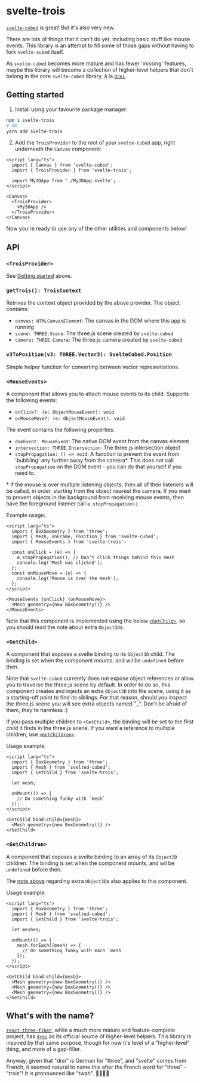 # svelte-trois

[`svelte-cubed`](https://svelte-cubed.vercel.app/) is great! But it's also very new.

There are lots of things that it can't do yet, including basic stuff like mouse
events. This library is an attempt to fill some of those gaps without having to
fork `svelte-cubed` itself.

As `svelte-cubed` becomes more mature and has fewer 'missing' features, maybe this
library will become a collection of higher-level helpers that don't belong in the
core `svelte-cubed` library, à la [`drei`](https://github.com/pmndrs/drei).

## Getting started

1. Install using your favourite package manager:

```sh
npm i svelte-trois
# OR
yarn add svelte-trois
```

2. Add the `TroisProvider` to the root of your `svelte-cubed` app, right underneath
   the `Canvas` component:

```svelte
<script lang="ts">
  import { Canvas } from 'svelte-cubed';
  import { TroisProvider } from 'svelte-trois';

  import My3DApp from './My3DApp.svelte';
</script>

<Canvas>
  <TroisProvider>
    <My3DApp />
  </TroisProvider>
</Canvas>
```

Now you're ready to use any of the other utilities and components below!

## API

### `<TroisProvider>`

See [Getting started](#getting-started) above.

### `getTrois(): TroisContext`

Retrives the context object provided by the above provider. The object contains:

- `canvas: HTMLCanvasElement`: The canvas in the DOM where this app is running
- `scene: THREE.Scene`: The three.js scene created by `svelte-cubed`
- `camera: THREE.Camera`: The three.js camera created by `svelte-cubed`

### `v3ToPosition(v3: THREE.Vector3): SvelteCubed.Position`

Simple helper function for converting between vector representations.

### `<MouseEvents>`

A component that allows you to attach mouse events to its child. Supports the following events:

- `onClick?: (e: ObjectMouseEvent): void`
- `onMouseMove?: (e: ObjectMouseEvent): void`

The event contains the following properties:

- `domEvent: MouseEvent`: The native DOM event from the canvas element
- `intersection: THREE.Intersection`: The three.js intersection object
- `stopPropagation: () => void`: A function to prevent the event from 'bubbling'
  any further away from the camera\*. This does _not_ call `stopPropagation` on the DOM event - you can
  do that yourself if you need to.

\* If the mouse is over multiple listening objects, then all of their listeners
will be called, in order, starting from the object nearest the camera. If you
want to prevent objects in the background from receiving mouse events, then have
the foreground listener call `e.stopPropagation()`.

Example usage:

```svelte
<script lang="ts">
  import { BoxGeometry } from 'three';
  import { Mesh, onFrame, Position } from 'svelte-cubed';
  import { MouseEvents } from 'svelte-trois';

  const onClick = (e) => {
    e.stopPropagation(); // Don't click things behind this mesh
    console.log('Mesh was clicked');
  };
  const onMouseMove = (e) => {
    console.log('Mouse is over the mesh');
  };
</script>

<MouseEvents {onClick} {onMouseMove}>
  <Mesh geometry={new BoxGeometry()} />
</MouseEvents>
```

Note that this component is implemented using the below [`<GetChild>`](getchild), so you
should read the note about extra `Object3D`s.

### `<GetChild>`

A component that exposes a svelte binding to its `Object3D` child. The binding
is set when the component mounts, and wil be `undefined` before then.

Note that `svelte-cubed` currently does not expose object references or allow you
to traverse the three.js scene by default. In order to do so, this component creates
and injects an extra `Object3D` into the scene, using it as a starting-off point
to find its siblings. For that reason, should you inspect the three.js scene you
will see extra objects named "\_". Don't be afraid of them, they're harmless :)

If you pass multiple children to `<GetChild>`, the binding will be set to the
first child it finds in the three.js scene. If you want a reference to multiple
children, use [`<GetChildren>`](#getchildren).

Usage example:

```svelte
<script lang="ts">
  import { BoxGeometry } from 'three';
  import { Mesh } from 'svelted-cubed';
  import { GetChild } from 'svelte-trois';

  let mesh;

  onMount(() => {
    // Do something funky with `mesh`
  });
</script>

<GetChild bind:child={mesh}>
  <Mesh geometry={new BoxGeometry()} />
</GetChild>
```

### `<GetChildren>`

A component that exposes a svelte binding to an array of its `Object3D` children.
The binding is set when the component mounts, and wil be `undefined` before then.

The [note above](#getchild) regarding extra `Object3D`s also applies to this component.

Usage example:

```svelte
<script lang="ts">
  import { BoxGeometry } from 'three';
  import { Mesh } from 'svelted-cubed';
  import { GetChild } from 'svelte-trois';

  let meshes;

  onMount(() => {
    mesh.forEach((mesh) => {
      // Do something funky with each `mesh`
    });
  });
</script>

<GetChild bind:child={mesh}>
  <Mesh geometry={new BoxGeometry()} />
  <Mesh geometry={new BoxGeometry()} />
  <Mesh geometry={new BoxGeometry()} />
</GetChild>
```

## What's with the name?

[`react-three-fiber`](https://github.com/pmndrs/react-three-fiber), while a much
more mature and feature-complete project, has [`drei`](https://github.com/pmndrs/drei)
as its official source of higher-level helpers. This library is inspired by that
same purpose, though for now it's level of a "higher-level" thing, and more of a
gap-filler.

Anyway, given that "drei" is German for "three", and "svelte" comes from French,
it seemed natural to name this after the French word for "three" - "trois"! It
is pronounced like "twah". 🥖🇫🇷🐸
